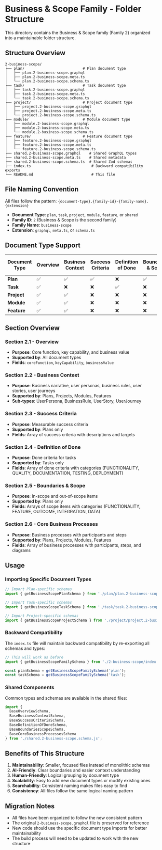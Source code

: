 # Business & Scope Family - Folder Structure

This directory contains the Business & Scope family (Family 2) organized into a maintainable folder structure.

## Structure Overview

```
2-business-scope/
├── plan/                           # Plan document type
│   ├── plan.2-business-scope.graphql
│   ├── plan.2-business-scope.meta.ts
│   └── plan.2-business-scope.schema.ts
├── task/                           # Task document type
│   ├── task.2-business-scope.graphql
│   ├── task.2-business-scope.meta.ts
│   └── task.2-business-scope.schema.ts
├── project/                        # Project document type
│   ├── project.2-business-scope.graphql
│   ├── project.2-business-scope.meta.ts
│   └── project.2-business-scope.schema.ts
├── module/                         # Module document type
│   ├── module.2-business-scope.graphql
│   ├── module.2-business-scope.meta.ts
│   └── module.2-business-scope.schema.ts
├── feature/                        # Feature document type
│   ├── feature.2-business-scope.graphql
│   ├── feature.2-business-scope.meta.ts
│   └── feature.2-business-scope.schema.ts
├── shared.2-business-scope.graphql    # Shared GraphQL types
├── shared.2-business-scope.meta.ts    # Shared metadata
├── shared.2-business-scope.schema.ts  # Shared Zod schemas
├── index.ts                            # Backward compatibility exports
└── README.md                           # This file
```

## File Naming Convention

All files follow the pattern: `{document-type}.{family-id}-{family-name}.{extension}`

- **Document Type**: `plan`, `task`, `project`, `module`, `feature`, or `shared`
- **Family ID**: `2` (Business & Scope is the second family)
- **Family Name**: `business-scope`
- **Extension**: `graphql`, `meta.ts`, or `schema.ts`

## Document Type Support

| Document Type | Overview | Business Context | Success Criteria | Definition of Done | Boundaries & Scope | Core Business Processes |
| ------------- | -------- | ---------------- | ---------------- | ------------------ | ------------------ | ----------------------- |
| **Plan**      | ✅       | ✅               | ✅               | ❌                | ✅                 | ✅                     |
| **Task**      | ✅       | ❌               | ❌               | ✅                | ❌                 | ❌                     |
| **Project**   | ✅       | ✅               | ❌               | ❌                | ❌                 | ✅                     |
| **Module**    | ✅       | ✅               | ❌               | ❌                | ❌                 | ✅                     |
| **Feature**   | ✅       | ✅               | ❌               | ❌                | ❌                 | ✅                     |

## Section Overview

### Section 2.1 - Overview
- **Purpose**: Core function, key capability, and business value
- **Supported by**: All document types
- **Fields**: `coreFunction`, `keyCapability`, `businessValue`

### Section 2.2 - Business Context
- **Purpose**: Business narrative, user personas, business rules, user stories, user journeys
- **Supported by**: Plans, Projects, Modules, Features
- **Sub-types**: UserPersona, BusinessRule, UserStory, UserJourney

### Section 2.3 - Success Criteria
- **Purpose**: Measurable success criteria
- **Supported by**: Plans only
- **Fields**: Array of success criteria with descriptions and targets

### Section 2.4 - Definition of Done
- **Purpose**: Done criteria for tasks
- **Supported by**: Tasks only
- **Fields**: Array of done criteria with categories (FUNCTIONALITY, QUALITY, DOCUMENTATION, TESTING, DEPLOYMENT)

### Section 2.5 - Boundaries & Scope
- **Purpose**: In-scope and out-of-scope items
- **Supported by**: Plans only
- **Fields**: Arrays of scope items with categories (FUNCTIONALITY, FEATURE, OUTCOME, INTEGRATION, DATA)

### Section 2.6 - Core Business Processes
- **Purpose**: Business processes with participants and steps
- **Supported by**: Plans, Projects, Modules, Features
- **Fields**: Array of business processes with participants, steps, and diagrams

## Usage

### Importing Specific Document Types

```typescript
// Import Plan-specific schemas
import { getBusinessScopePlanSchema } from './plan/plan.2-business-scope.schema.js';

// Import Task-specific schemas
import { getBusinessScopeTaskSchema } from './task/task.2-business-scope.schema.js';

// Import Project-specific schemas
import { getBusinessScopeProjectSchema } from './project/project.2-business-scope.schema.js';
```

### Backward Compatibility

The `index.ts` file will maintain backward compatibility by re-exporting all schemas and types:

```typescript
// This will work as before
import { getBusinessScopeFamilySchema } from './2-business-scope/index.js';

const planSchema = getBusinessScopeFamilySchema('plan');
const taskSchema = getBusinessScopeFamilySchema('task');
```

### Shared Components

Common types and schemas are available in the shared files:

```typescript
import { 
  BaseOverviewSchema, 
  BaseBusinessContextSchema, 
  BaseSuccessCriteriaSchema,
  BaseDefinitionOfDoneSchema,
  BaseBoundariesScopeSchema,
  BaseCoreBusinessProcessesSchema
} from './shared.2-business-scope.schema.js';
```

## Benefits of This Structure

1. **Maintainability**: Smaller, focused files instead of monolithic schemas
2. **AI-Friendly**: Clear boundaries and easier context understanding
3. **Human-Friendly**: Logical grouping by document type
4. **Scalability**: Easy to add new document types or modify existing ones
5. **Searchability**: Consistent naming makes files easy to find
6. **Consistency**: All files follow the same logical naming pattern

## Migration Notes

- All files have been organized to follow the new consistent pattern
- The original `2-business-scope.graphql` file is preserved for reference
- New code should use the specific document type imports for better maintainability
- The build process will need to be updated to work with the new structure
